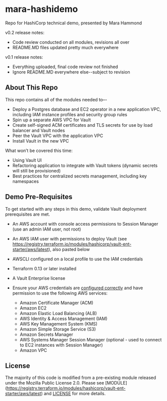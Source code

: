 # mara-hashidemo
 Repo for HashiCorp technical demo, presented by Mara Hammond

v0.2 release notes:
* Code review conducted on all modules, revisions all over
* README.MD files updated pretty much everywhere

v0.1 release notes:
* Everything uploaded, final code review not finished
* Ignore README.MD everywhere else--subject to revision

## About This Repo

This repo contains all of the modules needed to–-
* Deploy a Postgres database and EC2 operator in a new application VPC, including IAM instance profiles and security group rules
* Spin up a separate AWS VPC for Vault
* Create self-signed ACM certificates and TLS secrets for use by load balancer and Vault nodes
* Peer the Vault VPC with the application VPC 
* Install Vault in the new VPC

What won’t be covered this time:
* Using Vault UI
* Refactoring application to integrate with Vault tokens (dynamic secrets will still be provisioned)
* Best practices for centralized secrets management, including key namespaces

## Demo Pre-Requisites

To get started with any steps in this demo, validate Vault deployment prerequisites are met.
* An AWS account with console access permissions to Session Manager (use an admin IAM user, not root)
* An AWS IAM user with permissions to deploy Vault (see https://registry.terraform.io/modules/hashicorp/vault-ent-starter/aws/latest), also pasted below
* AWSCLI configured on a local profile to use the IAM credentials
* Terraform 0.13 or later installed
* A Vault Enterprise license

* Ensure your AWS credentials are [configured
  correctly](https://docs.aws.amazon.com/cli/latest/userguide/cli-configure-files.html)
  and have permission to use the following AWS services:
    * Amazon Certificate Manager (ACM)
    * Amazon EC2
    * Amazon Elastic Load Balancing (ALB)
    * AWS Identity & Access Management (IAM)
    * AWS Key Management System (KMS)
    * Amazon Simple Storage Service (S3)
    * Amazon Secrets Manager
    * AWS Systems Manager Session Manager (optional - used to connect to EC2
      instances with Session Manager)
    * Amazon VPC

## License

The majority of this code is modified from a pre-existing module released under the 
Mozilla Public License 2.0. 
Please see [MODULE] (https://registry.terraform.io/modules/hashicorp/vault-ent-starter/aws/latest) 
and [LICENSE](https://github.com/hashicorp/terraform-aws-vault-ent-starter/blob/main/LICENSE)
for more details.
